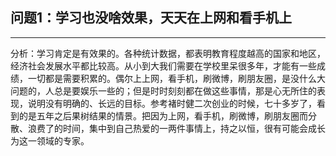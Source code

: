 ## 问题1：学习也没啥效果，天天在上网和看手机上

---

分析：学习肯定是有效果的。各种统计数据，都表明教育程度越高的国家和地区，经济社会发展水平都比较高。从小到大我们需要在学校里呆很多年，才能有一些成绩，一切都是需要积累的。偶尔上上网，看手机，刷微博，刷朋友圈，是没什么大问题的，人总是要娱乐一些的；但是时时刻刻都在做这些事情，那是心无所住的表现，说明没有明确的、长远的目标。参考褚时健二次创业的时候，七十多岁了，看到的是五年之后果树结果的情景。把因为上网，看手机，刷微博，刷朋友圈而分散、浪费了的时间，集中到自己热爱的一两件事情上，持之以恒，很有可能会成长为这一领域的专家。

